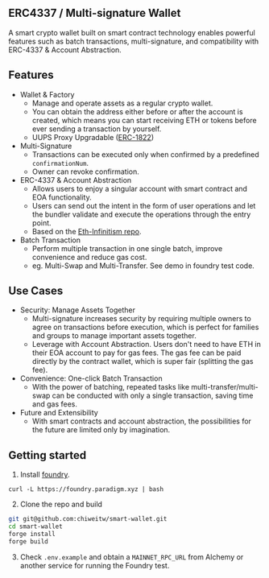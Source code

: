 ## ERC4337 / Multi-signature Wallet

A smart crypto wallet built on smart contract technology enables powerful features such as batch transactions, multi-signature, and compatibility with ERC-4337 & Account Abstraction.

## Features

- Wallet & Factory
    - Manage and operate assets as a regular crypto wallet.
    - You can obtain the address either before or after the account is created, which means you can start receiving ETH or tokens before ever sending a transaction by yourself.
    - UUPS Proxy Upgradable ([ERC-1822](https://eips.ethereum.org/EIPS/eip-1822))
- Multi-Signature
    - Transactions can be executed only when confirmed by a predefined `confirmationNum`.
    - Owner can revoke confirmation.
- ERC-4337 & Account Abstraction
    - Allows users to enjoy a singular account with smart contract and EOA functionality.
    - Users can send out the intent in the form of user operations and let the bundler validate and execute the operations through the entry point.
    - Based on the [Eth-Infinitism repo](https://github.com/eth-infinitism/account-abstraction).
- Batch Transaction
    - Perform multiple transaction in one single batch, improve convenience and reduce gas cost.
    - eg. Multi-Swap and Multi-Transfer. See demo in foundry test code.

## Use Cases

- Security: Manage Assets Together
    - Multi-signature increases security by requiring multiple owners to agree on transactions before execution, which is perfect for families and groups to manage important assets together.
    - Leverage with Account Abstraction. Users don't need to have ETH in their EOA account to pay for gas fees. The gas fee can be paid directly by the contract wallet, which is super fair (splitting the gas fee).
- Convenience: One-click Batch Transaction
    - With the power of batching, repeated tasks like multi-transfer/multi-swap can be conducted with only a single transaction, saving time and gas fees.
- Future and Extensibility
    - With smart contracts and account abstraction, the possibilities for the future are limited only by imagination.

## Getting started


1. Install [foundry](https://github.com/foundry-rs/foundry).

```
curl -L https://foundry.paradigm.xyz | bash
```

2. Clone the repo and build

```bash
git git@github.com:chiweitw/smart-wallet.git
cd smart-wallet
forge install
forge build
```

3. Check `.env.example` and obtain a `MAINNET_RPC_URL` from Alchemy or another service for running the Foundry test.